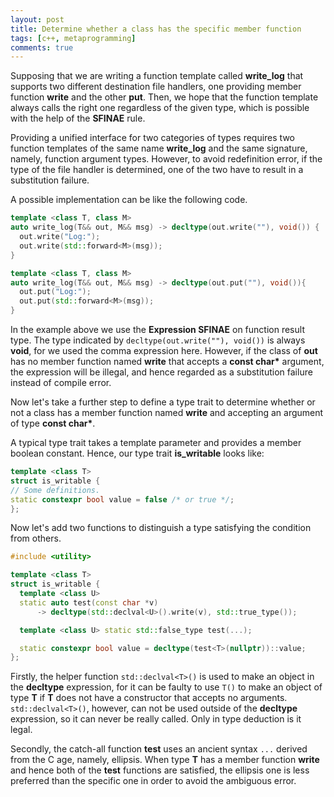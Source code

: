 ```yaml
---
layout: post
title: Determine whether a class has the specific member function
tags: [c++, metaprogramming]
comments: true
---
```


Supposing that we are writing a function template called **write_log** that
supports two different destination file handlers, one providing member function
**write** and the other **put**. Then, we hope that the function template always
calls the right one regardless of the given type, which is possible with the
help of the **SFINAE** rule.

Providing a unified interface for two categories of types requires two function
templates of the same name **write_log** and the same signature, namely,
function argument types. However, to avoid redefinition error, if the type of
the file handler is determined, one of the two have to result in a substitution
failure.

<!--more-->

A possible implementation can be like the following code.

```c++
template <class T, class M>
auto write_log(T&& out, M&& msg) -> decltype(out.write(""), void()) {
  out.write("Log:");
  out.write(std::forward<M>(msg));
}

template <class T, class M>
auto write_log(T&& out, M&& msg) -> decltype(out.put(""), void()){
  out.put("Log:");
  out.put(std::forward<M>(msg));
}
```

In the example above we use the **Expression SFINAE** on function result type.
The type indicated by `decltype(out.write(""), void())` is always **void**, for
we used the comma expression here. However, if the class of **out** has no
member function named **write** that accepts a **const char\*** argument, the
expression will be illegal, and hence regarded as a substitution failure instead
of compile error.

Now let's take a further step to define a type trait to determine whether or not
a class has a member function named **write** and accepting an argument of type
**const char\***.

A typical type trait takes a template parameter and provides a member boolean
constant. Hence, our type trait **is_writable** looks like:

```c++
template <class T>
struct is_writable {
// Some definitions.
static constexpr bool value = false /* or true */;
};
```

Now let's add two functions to distinguish a type satisfying the condition from
others.

```c++
#include <utility>

template <class T>
struct is_writable {
  template <class U>
  static auto test(const char *v)
      -> decltype(std::declval<U>().write(v), std::true_type());

  template <class U> static std::false_type test(...);

  static constexpr bool value = decltype(test<T>(nullptr))::value;
};
```

Firstly, the helper function `std::declval<T>()` is used to make an object in
the **decltype** expression, for it can be faulty to use `T()` to make an object of type
**T** if **T** does not have a constructor that accepts no arguments.
`std::declval<T>()`, however, can not be used outside of the **decltype**
expression, so it can never be really called. Only in type deduction is it legal.

Secondly, the catch-all function **test** uses an ancient syntax `...` derived from
the C age, namely, ellipsis. When type **T** has a member function **write** and
hence both of the **test** functions are satisfied, the ellipsis one is less
preferred than the specific one in order to avoid the ambiguous error.
